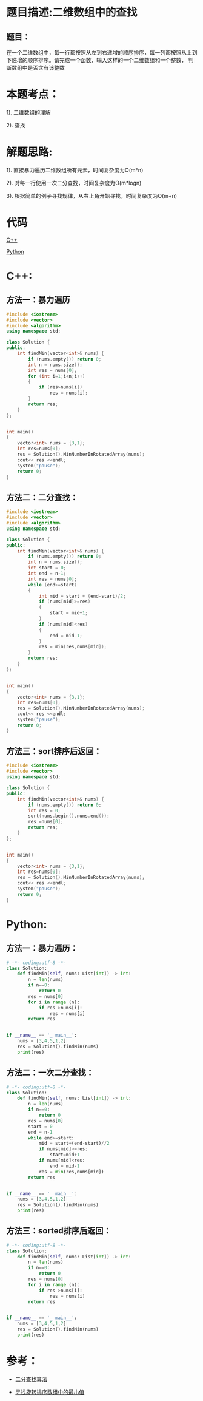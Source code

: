 # 题目描述:二维数组中的查找

## 题目：
在一个二维数组中，每一行都按照从左到右递增的顺序排序，每一列都按照从上到下递增的顺序排序。请完成一个函数，输入这样的一个二维数组和一个整数，
判断数组中是否含有该整数

# 本题考点：
  
  1). 二维数组的理解
  
  2). 查找
  
# 解题思路:
  1). 直接暴力遍历二维数组所有元素，时间复杂度为O(m\*n)
  
  2). 对每一行使用一次二分查找，时间复杂度为O(m\*logn)
  
  3). 根据简单的例子寻找规律，从右上角开始寻找，时间复杂度为O(m+n)

# 代码

[C++](FindInPartiallySortedMatrix.cpp)

[Python](FindInPartiallySortedMatrix.py)

# C++:
## 方法一：暴力遍历
```c++
#include <iostream>
#include <vector>
#include <algorithm>
using namespace std;

class Solution {
public:
    int findMin(vector<int>& nums) {
        if (nums.empty()) return 0;
        int n = nums.size();     
        int res = nums[0];
        for (int i=1;i<n;i++)
        {
            if (res>nums[i])
                res = nums[i];
        }
        return res;
    }
};


int main()
{
    vector<int> nums = {3,1};
    int res=nums[0];
    res = Solution().MinNumberInRotatedArray(nums);
    cout<< res <<endl;
    system("pause");
    return 0;
}
```

## 方法二：二分查找：
```c++
#include <iostream>
#include <vector>
#include <algorithm>
using namespace std;

class Solution {
public:
    int findMin(vector<int>& nums) {
        if (nums.empty()) return 0;
        int n = nums.size();     
        int start = 0;
        int end = n-1;
        int res = nums[0];
        while (end>=start)
        {
            int mid = start + (end-start)/2;
            if (nums[mid]>=res)
            {
                start = mid+1;
            }
            if (nums[mid]<res)
            {
                end = mid-1;
            }
            res = min(res,nums[mid]);
        }
        return res;   
    }
};


int main()
{
    vector<int> nums = {3,1};
    int res=nums[0];
    res = Solution().MinNumberInRotatedArray(nums);
    cout<< res <<endl;
    system("pause");
    return 0;
}
```

## 方法三：sort排序后返回：
```c++
#include <iostream>
#include <vector>
using namespace std;

class Solution {
public:
    int findMin(vector<int>& nums) {
        if (nums.empty()) return 0;
        int res = 0;
        sort(nums.begin(),nums.end());
        res =nums[0];
        return res;
    }
};


int main()
{
    vector<int> nums = {3,1};
    int res=nums[0];
    res = Solution().MinNumberInRotatedArray(nums);
    cout<< res <<endl;
    system("pause");
    return 0;
}
```



# Python:
## 方法一：暴力遍历：
```python
# -*- coding:utf-8 -*-
class Solution:
    def findMin(self, nums: List[int]) -> int:
        n = len(nums)
        if n==0:
            return 0
        res = nums[0]
        for i in range (n):
            if res >nums[i]:
                res = nums[i]
        return res


if __name__ == '_ main__':
    nums = [3,4,5,1,2]
    res = Solution().findMin(nums)
    print(res)
```

## 方法二：一次二分查找：
```python
# -*- coding:utf-8 -*-
class Solution:
    def findMin(self, nums: List[int]) -> int:
        n = len(nums)
        if n==0:
            return 0
        res = nums[0]
        start = 0
        end = n-1
        while end>=start:
            mid = start+(end-start)//2
            if nums[mid]>=res:
                start=mid+1
            if nums[mid]<res:
                end = mid-1
            res = min(res,nums[mid])
        return res


if __name__ == '_ main__':
    nums = [3,4,5,1,2]
    res = Solution().findMin(nums)
    print(res)
```

## 方法三：sorted排序后返回：
```python
# -*- coding:utf-8 -*-
class Solution:
    def findMin(self, nums: List[int]) -> int:
        n = len(nums)
        if n==0:
            return 0
        res = nums[0]
        for i in range (n):
            if res >nums[i]:
                res = nums[i]
        return res


if __name__ == '_ main__':
    nums = [3,4,5,1,2]
    res = Solution().findMin(nums)
    print(res)

```

# 参考：
 -  [二分查找算法](https://github.com/bryceustc/LeetCode_Note/blob/master/cpp/Find-First-And-Last-Position-Of-Element-In-Sorted-Array/BinarySearch.md)
 
 -  [寻找旋转排序数组中的最小值](https://github.com/bryceustc/LeetCode_Note/blob/master/cpp/Find-Minimum-In-Rotated-Sorted-Array/README.md)

